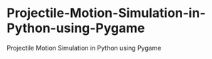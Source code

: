 # Projectile-Motion-Simulation-in-Python-using-Pygame
Projectile Motion Simulation in Python using Pygame
